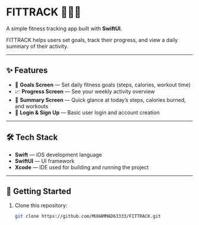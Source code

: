 # FITTRACK 🏋️‍♂️📱

A simple fitness tracking app built with **SwiftUI**.

FITTRACK helps users set goals, track their progress, and view a daily summary of their activity.

---

## ✨ Features

- 👟 **Goals Screen** — Set daily fitness goals (steps, calories, workout time)
- 📈 **Progress Screen** — See your weekly activity overview
- 📝 **Summary Screen** — Quick glance at today’s steps, calories burned, and workouts
- 🔑 **Login & Sign Up** — Basic user login and account creation

---

## 🛠️ Tech Stack

- **Swift** — iOS development language
- **SwiftUI** — UI framework
- **Xcode** — IDE used for building and running the project

---

## 🚀 Getting Started

1. Clone this repository:
   ```bash
   git clone https://github.com/MUHAMMAD63333/FITTRACK.git
